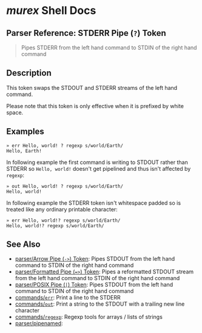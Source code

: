 # _murex_ Shell Docs

## Parser Reference: STDERR Pipe (`?`) Token

> Pipes STDERR from the left hand command to STDIN of the right hand command

## Description

This token swaps the STDOUT and STDERR streams of the left hand command.

Please note that this token is only effective when it is prefixed by white
space. 



## Examples

    » err Hello, world! ? regexp s/world/Earth/
    Hello, Earth!
    
In following example the first command is writing to STDOUT rather than STDERR
so `Hello, world!` doesn't get pipelined and thus isn't affected by `regexp`:

    » out Hello, world! ? regexp s/world/Earth/
    Hello, world!
    
In following example the STDERR token isn't whitespace padded so is treated
like any ordinary printable character:

    » err Hello, world!? regexp s/world/Earth/
    Hello, world!? regexp s/world/Earth/

## See Also

* [parser/Arrow Pipe (`->`) Token](../parser/pipearrow.md):
  Pipes STDOUT from the left hand command to STDIN of the right hand command
* [parser/Formatted Pipe (`=>`) Token](../parser/pipeformat.md):
  Pipes a reformatted STDOUT stream from the left hand command to STDIN of the right hand command
* [parser/POSIX Pipe (`|`) Token](../parser/pipeposix.md):
  Pipes STDOUT from the left hand command to STDIN of the right hand command
* [commands/`err`](../commands/err.md):
  Print a line to the STDERR
* [commands/`out`](../commands/out.md):
  Print a string to the STDOUT with a trailing new line character
* [commands/`regexp`](../commands/regexp.md):
  Regexp tools for arrays / lists of strings
* [parser/pipenamed](../parser/pipenamed.md):
  